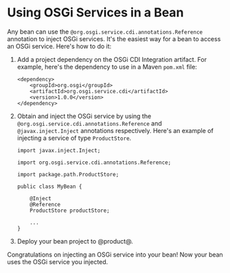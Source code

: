 # Using OSGi Services in a Bean [](id=using-osgi-services-in-a-bean)

Any bean can use the `@org.osgi.service.cdi.annotations.Reference` annotation to
inject OSGi services. It's the easiest way for a bean to access an OSGi service. Here's how to do it:

1.  Add a project dependency on the OSGi CDI Integration artifact. For example, 
here's the dependency to use in a Maven `pom.xml` file:

        <dependency>
            <groupId>org.osgi</groupId>
            <artifactId>org.osgi.service.cdi</artifactId>
            <version>1.0.0</version>
        </dependency>

2.  Obtain and inject the OSGi service by using the 
`@org.osgi.service.cdi.annotations.Reference` and `@javax.inject.Inject`
annotations respectively. Here's an example of injecting a service of type
`ProductStore`. 

        import javax.inject.Inject;

        import org.osgi.service.cdi.annotations.Reference;

        import package.path.ProductStore;

        public class MyBean {

            @Inject
            @Reference
            ProductStore productStore;

            ...
        }

3.  Deploy your bean project to @product@. 

Congratulations on injecting an OSGi service into your bean! Now your bean uses
the OSGi service you injected.
